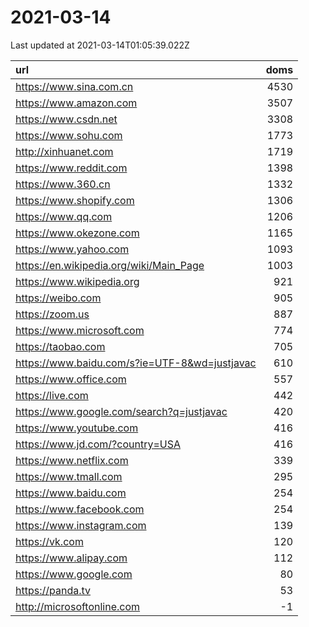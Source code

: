 # 2021-03-14

<!-- BEGIN -->
Last updated at 2021-03-14T01:05:39.022Z

url | doms
:- | -:
https://www.sina.com.cn | 4530
https://www.amazon.com | 3507
https://www.csdn.net | 3308
https://www.sohu.com | 1773
http://xinhuanet.com | 1719
https://www.reddit.com | 1398
https://www.360.cn | 1332
https://www.shopify.com | 1306
https://www.qq.com | 1206
https://www.okezone.com | 1165
https://www.yahoo.com | 1093
https://en.wikipedia.org/wiki/Main_Page | 1003
https://www.wikipedia.org | 921
https://weibo.com | 905
https://zoom.us | 887
https://www.microsoft.com | 774
https://taobao.com | 705
https://www.baidu.com/s?ie=UTF-8&wd=justjavac | 610
https://www.office.com | 557
https://live.com | 442
https://www.google.com/search?q=justjavac | 420
https://www.youtube.com | 416
https://www.jd.com/?country=USA | 416
https://www.netflix.com | 339
https://www.tmall.com | 295
https://www.baidu.com | 254
https://www.facebook.com | 254
https://www.instagram.com | 139
https://vk.com | 120
https://www.alipay.com | 112
https://www.google.com | 80
https://panda.tv | 53
http://microsoftonline.com | -1
<!-- END -->
